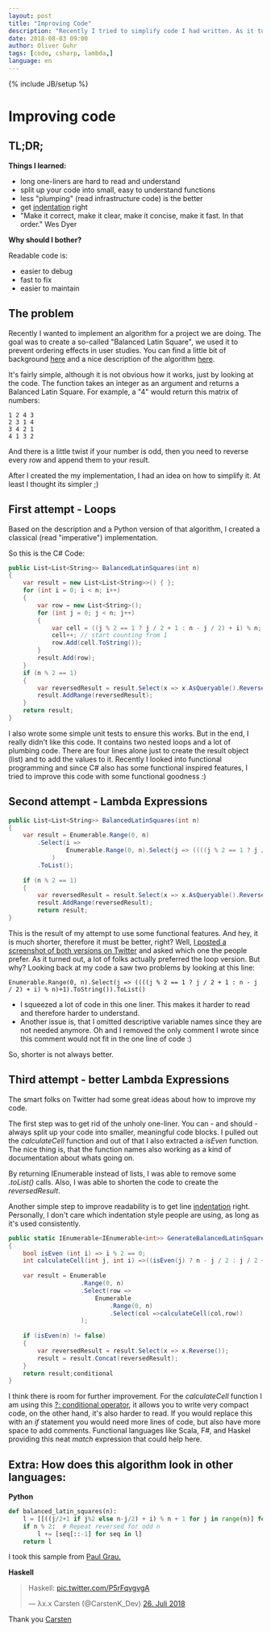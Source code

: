 ```yaml
---
layout: post
title: "Improving Code"
description: "Recently I tried to simplify code I had written. As it tunred out, only I thought its simpler ;)"
date: 2018-08-03 09:00
author: Oliver Guhr
tags: [code, csharp, lambda,]
language: en
---
```

{% include JB/setup %}


# Improving code

## TL;DR;

**Things I learned:**

- long one-liners are hard to read and understand
- split up your code into small, easy to understand functions
- less "plumping" (read infrastructure code) is the better
- get [indentation](https://en.wikipedia.org/wiki/Indentation_style) right
- "Make it correct, make it clear, make it concise, make it fast. In that order." Wes Dyer

**Why should I bother?**

Readable code is:

- easier to debug
- fast to fix
- easier to maintain

## The problem

Recently I wanted to implement an algorithm for a project we are doing. The goal was to create a so-called "Balanced Latin Square", we used it to prevent ordering effects in user studies. You can find a little bit of background [here](http://www.statisticshowto.com/latin-square-design/) and a nice description of the algorithm [here](http://rintintin.colorado.edu/~chathach/balancedlatinsquares.html).

It's fairly simple, although it is not obvious how it works, just by looking at the code. The function takes an integer as an argument and returns a Balanced Latin Square. For example, a "4" would return this matrix of numbers:

```
1 2 4 3 
2 3 1 4 
3 4 2 1 
4 1 3 2 
```

And there is a little twist if your number is odd, then you need to reverse every row and append them to your result. 

After I created the my implementation, I had an idea on how to simplify it. At least I thought its simpler ;) 

## First attempt -  Loops

Based on the description and a Python version of that algorithm, I created a classical (read "imperative") implementation.  

So this is the C# Code:

```c#
public List<List<String>> BalancedLatinSquares(int n)
{
    var result = new List<List<String>>() { };
    for (int i = 0; i < n; i++)
    {
        var row = new List<String>();
        for (int j = 0; j < n; j++)
        {
            var cell = ((j % 2 == 1 ? j / 2 + 1 : n - j / 2) + i) % n;
            cell++; // start counting from 1
            row.Add(cell.ToString());
        }
        result.Add(row);
    }
    if (n % 2 == 1)
    {
        var reversedResult = result.Select(x => x.AsQueryable().Reverse().ToList()).ToList();                
        result.AddRange(reversedResult);
    }
    return result;
}
```

I also wrote some simple unit tests to ensure this works. But in the end, I really didn't like this code.  It contains two nested loops and a lot of plumbing code.  There are four lines alone just to create the result object (list) and to add the values to it. Recently I looked into functional programming and since C# also has some functional inspired features, I tried to improve this code with some functional goodness :)

## Second attempt - Lambda Expressions

```c#
public List<List<String>> BalancedLatinSquares(int n)
{
    var result = Enumerable.Range(0, n)
        .Select(i =>
                Enumerable.Range(0, n).Select(j => ((((j % 2 == 1 ? j / 2 + 1 : n - j / 2) + i) % n)+1).ToString()).ToList()
            )
        .ToList();     
    
    if (n % 2 == 1)
    {
        var reversedResult = result.Select(x => x.AsQueryable().Reverse().ToList()).ToList();
        result.AddRange(reversedResult);
        return result;
}
```

This is the result of my attempt to use some functional features. And hey, it is much shorter, therefore it must be better, right? Well, [I posted a screenshot of both versions on Twitter](https://twitter.com/oliverguhr/status/1022395269026070528) and asked which one the people prefer. As it turned out, a lot of folks actually preferred the loop version. But why? Looking back at my code a saw two problems by looking at this line:

`Enumerable.Range(0, n).Select(j => ((((j % 2 == 1 ? j / 2 + 1 : n - j / 2) + i) % n)+1).ToString()).ToList()`

* I squeezed a lot of code in this one liner.  This makes it harder to read and therefore harder to understand.
* Another issue is, that I omitted descriptive variable names since they are not needed anymore. Oh and I removed the only comment I wrote since this comment would not fit in the one line of code :)

So, shorter is not always better.

## Third attempt - better Lambda Expressions 

The smart folks on Twitter had some great ideas about how to improve my code.

The first step was to get rid of the unholy one-liner. You can - and should - always split up your code into smaller, meaningful code blocks. I pulled out the *calculateCell* function and out of that I also extracted a *isEven* function. The nice thing is, that the function names also working as a kind of documentation about whats going on.

By returning IEnumerable instead of lists, I was able to remove some *.toList()* calls. Also, I was able to shorten the code to create the *reversedResult*. 

Another simple step to improve readability is to get line [indentation](https://en.wikipedia.org/wiki/Indentation_style) right. Personally, I don't care which indentation style people are using, as long as it's used consistently.

```c#
public static IEnumerable<IEnumerable<int>> GenerateBalancedLatinSquares(int n)
{
    bool isEven (int i) => i % 2 == 0;        
    int calculateCell(int j, int i) =>((isEven(j) ? n - j / 2 : j / 2 + 1) + i) % n + 1;
    
    var result = Enumerable
                    .Range(0, n)
                    .Select(row =>
                        Enumerable
                            .Range(0, n)
                            .Select(col =>calculateCell(col,row))
                    );     
    
    if (isEven(n) != false)
    {
        var reversedResult = result.Select(x => x.Reverse());                
        result = result.Concat(reversedResult);
    }        
    return result;conditional
}
```



I think there is room for further improvement. For the *calculateCell* function I am using this [?: conditional operator](https://docs.microsoft.com/en-us/dotnet/csharp/language-reference/operators/conditional-operator), it allows you to write very compact code, on the other hand, it's also harder to read. If you would replace this with an *if* statement you would need more lines of code, but also have more space to add comments. Functional languages like Scala, F#, and Haskel providing this neat *match* expression that could help here. 

## Extra: How does this algorithm look in other languages:

**Python**

```python
def balanced_latin_squares(n):
    l = [[((j/2+1 if j%2 else n-j/2) + i) % n + 1 for j in range(n)] for i in range(n)]
    if n % 2:  # Repeat reversed for odd n
        l += [seq[::-1] for seq in l]
    return l
```

I took this sample from [Paul Grau.](https://gist.github.com/graup/70b09323bfa7182fe693eecb8e749896#file-balanced_latin_squares-py)

**Haskell**

<blockquote class="twitter-tweet" data-conversation="none" data-lang="de"><p lang="en" dir="ltr">Haskell: <a href="https://t.co/P5rFqvgvgA">pic.twitter.com/P5rFqvgvgA</a></p>&mdash; λx.x Carsten (@CarstenK_Dev) <a href="https://twitter.com/CarstenK_Dev/status/1022404328529829888?ref_src=twsrc%5Etfw">26. Juli 2018</a></blockquote>
<script async src="https://platform.twitter.com/widgets.js" charset="utf-8"></script>

Thank you [Carsten](https://twitter.com/CarstenK_Dev)

